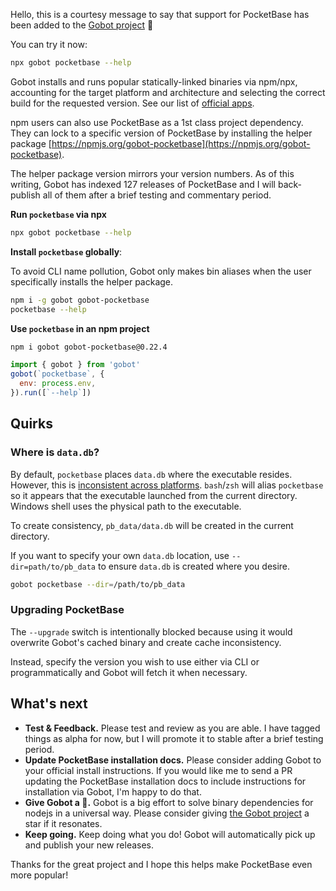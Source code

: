 Hello, this is a courtesy message to say that support for PocketBase has been added to the [Gobot project](https://www.npmjs.com/package/gobot) 🎸

You can try it now:

```bash
npx gobot pocketbase --help
```

Gobot installs and runs popular statically-linked binaries via npm/npx, accounting for the target platform and architecture and selecting the correct build for the requested version. See our list of [official apps](https://www.npmjs.com/package/gobot#official-gobot-apps).

npm users can also use PocketBase as a 1st class project dependency. They can lock to a specific version of PocketBase by installing the helper package [https://npmjs.org/gobot-pocketbase](https://npmjs.org/gobot-pocketbase).

The helper package version mirrors your version numbers. As of this writing, Gobot has indexed 127 releases of PocketBase and I will back-publish all of them after a brief testing and commentary period.

**Run `pocketbase` via npx**

```bash
npx gobot pocketbase --help
```

**Install `pocketbase` globally**:

To avoid CLI name pollution, Gobot only makes bin aliases when the user specifically installs the helper package.

```bash
npm i -g gobot gobot-pocketbase
pocketbase --help
```

**Use `pocketbase` in an npm project**

```bash
npm i gobot gobot-pocketbase@0.22.4
```

```js
import { gobot } from 'gobot'
gobot(`pocketbase`, {
  env: process.env,
}).run([`--help`])
```

## Quirks

### Where is `data.db`?

By default, `pocketbase` places `data.db` where the executable resides. However, this is [inconsistent across platforms](https://github.com/pocketbase/pocketbase/issues/4361). `bash`/`zsh` will alias `pocketbase` so it appears that the executable launched from the current directory. Windows shell uses the physical path to the executable.

To create consistency, `pb_data/data.db` will be created in the current directory.

If you want to specify your own `data.db` location, use `--dir=path/to/pb_data` to ensure `data.db` is created where you desire.

```bash
gobot pocketbase --dir=/path/to/pb_data
```

### Upgrading PocketBase

The `--upgrade` switch is intentionally blocked because using it would overwrite Gobot's cached binary and create cache inconsistency.

Instead, specify the version you wish to use either via CLI or programmatically and Gobot will fetch it when necessary.


## What's next

- **Test & Feedback.** Please test and review as you are able. I have tagged things as alpha for now, but I will promote it to stable after a brief testing period.
- **Update PocketBase installation docs.** Please consider adding Gobot to your official install instructions. If you would like me to send a PR updating the PocketBase installation docs to include instructions for installation via Gobot, I'm happy to do that.
- **Give Gobot a 💫.** Gobot is a big effort to solve binary dependencies for nodejs in a universal way. Please consider giving [the Gobot project](https://github.com/benallfree/gobot) a star if it resonates.
- **Keep going.** Keep doing what you do! Gobot will automatically pick up and publish your new releases.

Thanks for the great project and I hope this helps make PocketBase even more popular!
